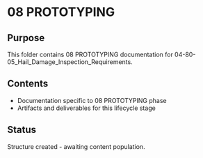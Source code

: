 # 08 PROTOTYPING

## Purpose
This folder contains 08 PROTOTYPING documentation for 04-80-05_Hail_Damage_Inspection_Requirements.

## Contents
- Documentation specific to 08 PROTOTYPING phase
- Artifacts and deliverables for this lifecycle stage

## Status
Structure created - awaiting content population.
